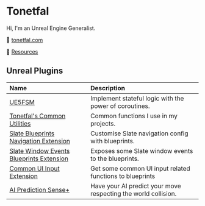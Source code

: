 ﻿# Tonetfal

Hi, I'm an Unreal Engine Generalist.

🐸 [tonetfal.com](https://tonetfal.github.io)

📝 [Resources](resources.md)

## Unreal Plugins

| Name                                                                                                        | Description                                                    |
|:------------------------------------------------------------------------------------------------------------|:---------------------------------------------------------------|
| [UE5FSM](https://github.com/Tonetfal/UE5FSM)                                                                | Implement stateful logic with the power of coroutines.         |
| [Tonetfal's Common Utilities](https://github.com/Tonetfal/TonetfalCommonUtilities)                          | Common functions I use in my projects.                         |
| [Slate Blueprints Navigation Extension](https://github.com/Tonetfal/SlateBlueprintsNavigationExtension)     | Customise Slate navigation config with blueprints.             |
| [Slate Window Events Blueprints Extension](https://github.com/Tonetfal/SlateWindowEventsBlueprintExtension) | Exposes some Slate window events to the blueprints.            |
| [Common UI Input Extension](https://github.com/Tonetfal/CommonUIInputExtension)                             | Get some common UI input related functions to blueprints       |
| [AI Prediction Sense+](https://github.com/Tonetfal/PredictionSensePlus)                                     | Have your AI predict your move respecting the world collision. |
